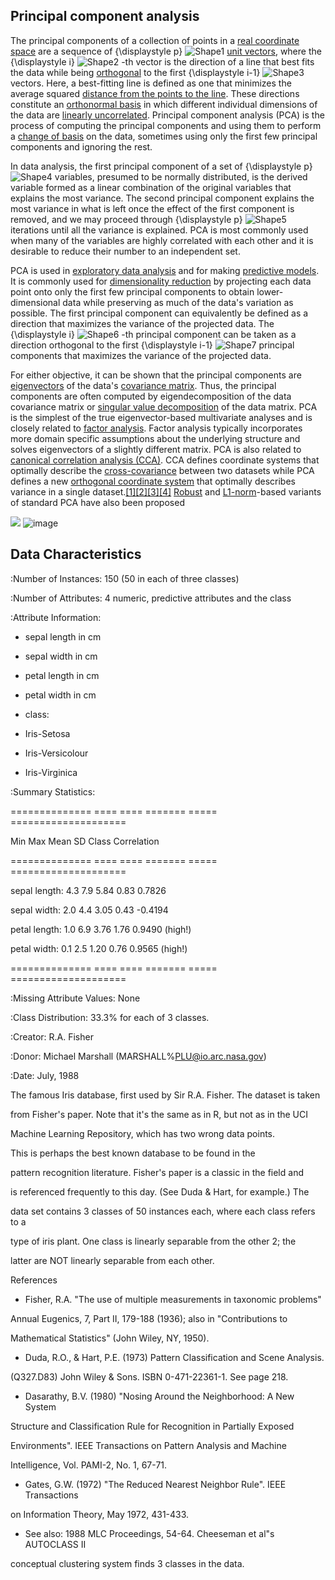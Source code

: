 
## **Principal component analysis**

The principal components of a collection of points in a [real coordinate space](https://en.wikipedia.org/wiki/Real_coordinate_space) are a sequence of {\displaystyle p} ![Shape1](RackMultipart20220507-1-rb2rol_html_49ac0cb03196381.gif)  [unit vectors](https://en.wikipedia.org/wiki/Unit_vector), where the {\displaystyle i} ![Shape2](RackMultipart20220507-1-rb2rol_html_49ac0cb03196381.gif) -th vector is the direction of a line that best fits the data while being [orthogonal](https://en.wikipedia.org/wiki/Orthogonal) to the first {\displaystyle i-1} ![Shape3](RackMultipart20220507-1-rb2rol_html_49ac0cb03196381.gif)  vectors. Here, a best-fitting line is defined as one that minimizes the average squared [distance from the points to the line](https://en.wikipedia.org/wiki/Distance_from_a_point_to_a_line). These directions constitute an [orthonormal basis](https://en.wikipedia.org/wiki/Orthonormal_basis) in which different individual dimensions of the data are [linearly uncorrelated](https://en.wikipedia.org/wiki/Linear_correlation). Principal component analysis (PCA) is the process of computing the principal components and using them to perform a [change of basis](https://en.wikipedia.org/wiki/Change_of_basis) on the data, sometimes using only the first few principal components and ignoring the rest.

In data analysis, the first principal component of a set of {\displaystyle p} ![Shape4](RackMultipart20220507-1-rb2rol_html_49ac0cb03196381.gif)  variables, presumed to be normally distributed, is the derived variable formed as a linear combination of the original variables that explains the most variance. The second principal component explains the most variance in what is left once the effect of the first component is removed, and we may proceed through {\displaystyle p} ![Shape5](RackMultipart20220507-1-rb2rol_html_49ac0cb03196381.gif)  iterations until all the variance is explained. PCA is most commonly used when many of the variables are highly correlated with each other and it is desirable to reduce their number to an independent set.

PCA is used in [exploratory data analysis](https://en.wikipedia.org/wiki/Exploratory_data_analysis) and for making [predictive models](https://en.wikipedia.org/wiki/Predictive_modeling). It is commonly used for [dimensionality reduction](https://en.wikipedia.org/wiki/Dimensionality_reduction) by projecting each data point onto only the first few principal components to obtain lower-dimensional data while preserving as much of the data&#39;s variation as possible. The first principal component can equivalently be defined as a direction that maximizes the variance of the projected data. The {\displaystyle i} ![Shape6](RackMultipart20220507-1-rb2rol_html_49ac0cb03196381.gif) -th principal component can be taken as a direction orthogonal to the first {\displaystyle i-1} ![Shape7](RackMultipart20220507-1-rb2rol_html_49ac0cb03196381.gif)  principal components that maximizes the variance of the projected data.

For either objective, it can be shown that the principal components are [eigenvectors](https://en.wikipedia.org/wiki/Eigenvectors) of the data&#39;s [covariance matrix](https://en.wikipedia.org/wiki/Covariance_matrix). Thus, the principal components are often computed by eigendecomposition of the data covariance matrix or [singular value decomposition](https://en.wikipedia.org/wiki/Singular_value_decomposition) of the data matrix. PCA is the simplest of the true eigenvector-based multivariate analyses and is closely related to [factor analysis](https://en.wikipedia.org/wiki/Factor_analysis). Factor analysis typically incorporates more domain specific assumptions about the underlying structure and solves eigenvectors of a slightly different matrix. PCA is also related to [canonical correlation analysis (CCA)](https://en.wikipedia.org/wiki/Canonical_correlation). CCA defines coordinate systems that optimally describe the [cross-covariance](https://en.wikipedia.org/wiki/Cross-covariance) between two datasets while PCA defines a new [orthogonal coordinate system](https://en.wikipedia.org/wiki/Orthogonal_coordinate_system) that optimally describes variance in a single dataset.[[1]](https://en.wikipedia.org/wiki/Principal_component_analysis#cite_note-1)[[2]](https://en.wikipedia.org/wiki/Principal_component_analysis#cite_note-2)[[3]](https://en.wikipedia.org/wiki/Principal_component_analysis#cite_note-mark2017-3)[[4]](https://en.wikipedia.org/wiki/Principal_component_analysis#cite_note-l1tucker-4) [Robust](https://en.wikipedia.org/wiki/Robust_statistics) and [L1-norm](https://en.wikipedia.org/wiki/Lp_space)-based variants of standard PCA have also been proposed

![](RackMultipart20220507-1-rb2rol_html_ab7c9970da386243.jpg)
![image](https://user-images.githubusercontent.com/101298565/167271821-c5556863-b51a-4617-beab-f9264b0494e3.png)


## **Data Characteristics**

:Number of Instances: 150 (50 in each of three classes)

:Number of Attributes: 4 numeric, predictive attributes and the class

:Attribute Information:

- sepal length in cm

- sepal width in cm

- petal length in cm

- petal width in cm

- class:

- Iris-Setosa

- Iris-Versicolour

- Iris-Virginica

:Summary Statistics:

============== ==== ==== ======= ===== ====================

Min Max Mean SD Class Correlation

============== ==== ==== ======= ===== ====================

sepal length: 4.3 7.9 5.84 0.83 0.7826

sepal width: 2.0 4.4 3.05 0.43 -0.4194

petal length: 1.0 6.9 3.76 1.76 0.9490 (high!)

petal width: 0.1 2.5 1.20 0.76 0.9565 (high!)

============== ==== ==== ======= ===== ====================

:Missing Attribute Values: None

:Class Distribution: 33.3% for each of 3 classes.

:Creator: R.A. Fisher

:Donor: Michael Marshall (MARSHALL%PLU@io.arc.nasa.gov)

:Date: July, 1988

The famous Iris database, first used by Sir R.A. Fisher. The dataset is taken

from Fisher&#39;s paper. Note that it&#39;s the same as in R, but not as in the UCI

Machine Learning Repository, which has two wrong data points.

This is perhaps the best known database to be found in the

pattern recognition literature. Fisher&#39;s paper is a classic in the field and

is referenced frequently to this day. (See Duda &amp; Hart, for example.) The

data set contains 3 classes of 50 instances each, where each class refers to a

type of iris plant. One class is linearly separable from the other 2; the

latter are NOT linearly separable from each other.

References

- Fisher, R.A. &quot;The use of multiple measurements in taxonomic problems&quot;

Annual Eugenics, 7, Part II, 179-188 (1936); also in &quot;Contributions to

Mathematical Statistics&quot; (John Wiley, NY, 1950).

- Duda, R.O., &amp; Hart, P.E. (1973) Pattern Classification and Scene Analysis.

(Q327.D83) John Wiley &amp; Sons. ISBN 0-471-22361-1. See page 218.

- Dasarathy, B.V. (1980) &quot;Nosing Around the Neighborhood: A New System

Structure and Classification Rule for Recognition in Partially Exposed

Environments&quot;. IEEE Transactions on Pattern Analysis and Machine

Intelligence, Vol. PAMI-2, No. 1, 67-71.

- Gates, G.W. (1972) &quot;The Reduced Nearest Neighbor Rule&quot;. IEEE Transactions

on Information Theory, May 1972, 431-433.

- See also: 1988 MLC Proceedings, 54-64. Cheeseman et al&quot;s AUTOCLASS II

conceptual clustering system finds 3 classes in the data.
